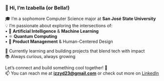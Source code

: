 ### 👋 Hi, I’m Izabella (or Bella!)

🎓 I’m a sophomore Computer Science major at **San José State University**  
💡 I’m passionate about exploring the intersections of:  
• 🤖 **Artificial Intelligence** & **Machine Learning**  
• ⚛️ **Quantum Computing**  
• 🎯 **Product Management** & Human-Centered Design  

🌱 Currently learning and building projects that blend tech with impact  
📚 Always curious, always growing  

Let’s connect and build something cool together! 🚀  
📫 You can reach me at **izzyd23@gmail.com** or check out more on [LinkedIn](https://www.linkedin.com/in/izabelladoser)
